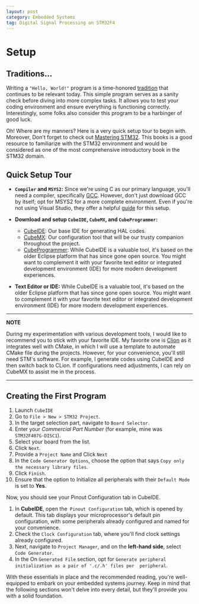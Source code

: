 ```yaml
---
layout: post
category: Embedded Systems
tag: Digital Signal Processing on STM32F4
---
```



# Setup

## Traditions...

Writing a `"Hello, World!"` program is a time-honored [tradition][ancient_tradition] that continues to be relevant today. This simple program serves as a sanity check before diving into more complex tasks. It allows you to test your coding environment  and ensure everything is functioning correctly. Interestingly, some folks also consider  this program to be a harbinger of good luck.

Oh! Where are my manners? Here is a very quick setup tour to begin with. Moreover, Don't forget to check out [Mastering STM32][mastering_stm32]. This books is a good resource to familiarize with the STM32 environment and would be considered as one of the most comprehensive introductory book in the STM32 domain.

## Quick Setup Tour
* **`Compiler` and `MSYS2`:** Since we're using C as our primary language, you'll need a compiler, specifically [GCC][gcc]. 
  However, don't just download GCC by itself; opt for MSYS2 for a more complete environment. Even if you're not using Visual Studio, they offer a helpful [guide][msys_guide] for this setup.


* **Download and setup `CubeIDE`, `CubeMX`, and `CubeProgrammer`:** 
  * [CubeIDE][cube_ide]: Our base IDE for generating HAL codes.
  * [CubeMX][cube_mx]: Our configuration tool that will be our trusty companion throughout the project.
  * [CubeProgrammer][cube_programmer]: While CubeIDE is a valuable tool, it's based on the older Eclipse platform
    that has since gone open source. You might want to complement it with your favorite text editor or integrated
    development environment (IDE) for more modern development experiences.


* **Text Editor or IDE:** While CubeIDE is a valuable tool, it's based on the older Eclipse platform that has since
  gone open source. You might want to complement it with your favorite text editor or integrated development
  environment (IDE) for more modern development experiences.

---
**NOTE**

During my experimentation with various development tools, I would like to recommend you to stick 
with your favorite IDE. My favorite one is [Clion][clion] as it integrates well with CMake, in which I will use a 
template to automate CMake file during the projects.  However, for your convenience, you'll still need STM's 
software. For example, I generate codes using CubeIDE and then switch back to CLion. If configurations need 
adjustments, I can rely on CubeMX to assist me in the process.

---

## Creating the First Program
1. Launch `CubeIDE`
2. Go to `File > New > STM32 Project`.
3. In the target selection part, navigate to `Board Selector`.
4. Enter your _Commercial Part Number_ (for example, mine was `STM32F407G-DISC1`).
5. Select your board from the list.
6. Click `Next`.
7. Provide a `Project Name` and Click `Next`
8. In the `Code Generator Options`, choose the option that says `Copy only the necessary library files`.
9. Click `Finish`.
10. Ensure that the option to Initialize all peripherals with their `Default Mode` is set to **Yes**.


Now, you should see your Pinout Configuration tab in CubeIDE.

1. In **CubeIDE**, open the` Pinout Configuration` tab, which is opened by default. This tab displays your 
   microprocessor's default pin
   configuration, with some peripherals already configured and named for your convenience.
2. Check the `Clock Configuration` tab, where you'll find clock settings already configured.
3. Next, navigate to `Project Manager`, and on the **left-hand side**, select `Code Generator`.
4. In the On `Generated File` section, opt for `Generate peripheral initialization as a pair of '.c/.h' files per 
   peripheral`.

With these essentials in place and the recommended reading, you're well-equipped to embark on your embedded systems 
journey. Keep in mind that the following sections won't delve into every detail, but they'll provide you with a 
solid foundation.


[ancient_tradition]: https://en.wikipedia.org/wiki/%22Hello,_World!%22_program
[gcc]:  https://gcc.gnu.org/
[msys_guide]: https://code.visualstudio.com/docs/cpp/config-mingw
[cube_ide]: https://www.st.com/en/development-tools/stm32cubeide.html
[cube_mx]: https://www.st.com/en/development-tools/stm32cubemx.html
[cube_programmer]: https://www.st.com/en/development-tools/stm32cubeprog.html
[clion]: https://www.jetbrains.com/clion/
[mastering_stm32]: https://www.carminenoviello.com/mastering-stm32/